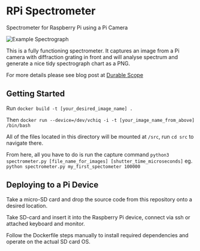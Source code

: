 # RPi Spectrometer
Spectrometer for Raspberry Pi using a Pi Camera

![Example Spectrograph](spectrum_sample.png)

This is a fully functioning spectrometer. It captures an image from a Pi camera with diffraction grating in front and will analyse spectrum and generate a nice tidy spectrograph chart as a PNG.

For more details please see blog post at [Durable Scope](http://blog.durablescope.com/post/BuiltASpectrometer/)

## Getting Started
Run ```docker build -t [your_desired_image_name] .```

Then ```docker run --device=/dev/vchiq -i -t [your_image_name_from_above] /bin/bash```

All of the files located in this directory will be mounted at ```/src```, run
```cd src``` to navigate there.

From here, all you have to do is run the capture command ```python3 spectrometer.py [file_name_for_images] [shutter_time_microseconds]``` eg. ```python spectrometer.py my_first_spectometer 100000```

## Deploying to a Pi Device
Take a micro-SD card and drop the source code from this repository onto a desired location.

Take SD-card and insert it into the Raspberry Pi device, connect via ssh or attached keyboard and monitor.

Follow the Dockerfile steps manually to install required dependencies and operate on the actual SD card OS.

